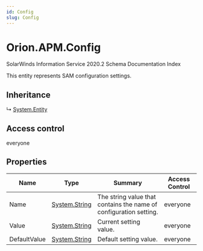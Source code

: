 ```yaml
---
id: Config
slug: Config
---
```


# Orion.APM.Config

SolarWinds Information Service 2020.2 Schema Documentation Index

This entity represents SAM configuration settings.

## Inheritance

↳ [System.Entity](./../System/Entity)

## Access control

everyone

## Properties

| Name | Type | Summary | Access Control |
| ------ | ------ | ------ | ------ |
| Name | [System.String](https://docs.microsoft.com/en-us/dotnet/api/system.string) | The string value that contains the name of configuration setting. | everyone |
| Value | [System.String](https://docs.microsoft.com/en-us/dotnet/api/system.string) | Current setting value. | everyone |
| DefaultValue | [System.String](https://docs.microsoft.com/en-us/dotnet/api/system.string) | Default setting value. | everyone |


